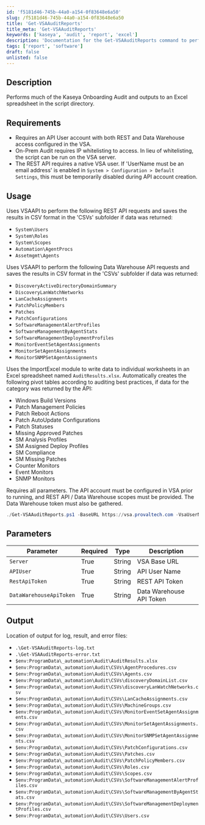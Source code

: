 ```yaml
---
id: 'f5181d46-745b-44a0-a154-0f83648e6a50'
slug: /f5181d46-745b-44a0-a154-0f83648e6a50
title: 'Get-VSAAuditReports'
title_meta: 'Get-VSAAuditReports'
keywords: ['kaseya', 'audit', 'report', 'excel']
description: 'Documentation for the Get-VSAAuditReports command to perform a Kaseya Onboarding Audit and output results to an Excel spreadsheet.'
tags: ['report', 'software']
draft: false
unlisted: false
---
```


## Description
Performs much of the Kaseya Onboarding Audit and outputs to an Excel spreadsheet in the script directory.

## Requirements
- Requires an API User account with both REST and Data Warehouse access configured in the VSA.
- On-Prem Audit requires IP whitelisting to access. In lieu of whitelisting, the script can be run on the VSA server.
- The REST API requires a native VSA user. If 'UserName must be an email address' is enabled in `System > Configuration > Default Settings`, this must be temporarily disabled during API account creation.

## Usage
Uses VSAAPI to perform the following REST API requests and saves the results in CSV format in the 'CSVs' subfolder if data was returned:
- `System\Users`
- `System\Roles`
- `System\Scopes`
- `Automation\AgentProcs`
- `Assetmgmt\Agents`

Uses VSAAPI to perform the following Data Warehouse API requests and saves the results in CSV format in the 'CSVs' subfolder if data was returned:
- `DiscoveryActiveDirectoryDomainSummary`
- `DiscoveryLanWatchNetworks`
- `LanCacheAssignments`
- `PatchPolicyMembers`
- `Patches`
- `PatchConfigurations`
- `SoftwareManagementAlertProfiles`
- `SoftwareManagementByAgentStats`
- `SoftwareManagementDeploymentProfiles`
- `MonitorEventSetAgentAssignments`
- `MonitorSetAgentAssignments`
- `MonitorSNMPSetAgentAssignments`

Uses the ImportExcel module to write data to individual worksheets in an Excel spreadsheet named `AuditResults.xlsx`. Automatically creates the following pivot tables according to auditing best practices, if data for the category was returned by the API:
- Windows Build Versions
- Patch Management Policies
- Patch Reboot Actions
- Patch AutoUpdate Configurations
- Patch Statuses
- Missing Approved Patches
- SM Analysis Profiles
- SM Assigned Deploy Profiles
- SM Compliance
- SM Missing Patches
- Counter Monitors
- Event Monitors
- SNMP Monitors

Requires all parameters. The API account must be configured in VSA prior to running, and REST API / Data Warehouse scopes must be provided. The Data Warehouse token must also be gathered.

```powershell
./Get-VSAAuditReports.ps1 -BaseURL https://vsa.provaltech.com -VsaUserName apiServiceAccount -RestApiToken abcd-1234-efgh-5678 -DataWarehouseApiToken abcd-1234-efgh-5678
```

## Parameters
| Parameter               | Required | Type   | Description              |
| ----------------------- | -------- | ------ | ------------------------ |
| `Server`                | True     | String | VSA Base URL             |
| `APIUser`               | True     | String | API User Name            |
| `RestApiToken`          | True     | String | REST API Token           |
| `DataWarehouseApiToken` | True     | String | Data Warehouse API Token |

## Output
Location of output for log, result, and error files:

- `.\Get-VSAAuditReports-log.txt`
- `.\Get-VSAAuditReports-error.txt`
- `$env:ProgramData\_automation\Audit\AuditResults.xlsx`
- `$env:ProgramData\_automation\Audit\CSVs\AgentProcedures.csv`
- `$env:ProgramData\_automation\Audit\CSVs\Agents.csv`
- `$env:ProgramData\_automation\Audit\CSVs\discoveryDomainList.csv`
- `$env:ProgramData\_automation\Audit\CSVs\discoveryLanWatchNetworks.csv`
- `$env:ProgramData\_automation\Audit\CSVs\LanCacheAssignments.csv`
- `$env:ProgramData\_automation\Audit\CSVs\MachineGroups.csv`
- `$env:ProgramData\_automation\Audit\CSVs\MonitorEventSetAgentAssignments.csv`
- `$env:ProgramData\_automation\Audit\CSVs\MonitorSetAgentAssignments.csv`
- `$env:ProgramData\_automation\Audit\CSVs\MonitorSNMPSetAgentAssignments.csv`
- `$env:ProgramData\_automation\Audit\CSVs\PatchConfigurations.csv`
- `$env:ProgramData\_automation\Audit\CSVs\Patches.csv`
- `$env:ProgramData\_automation\Audit\CSVs\PatchPolicyMembers.csv`
- `$env:ProgramData\_automation\Audit\CSVs\Roles.csv`
- `$env:ProgramData\_automation\Audit\CSVs\Scopes.csv`
- `$env:ProgramData\_automation\Audit\CSVs\SoftwareManagementAlertProfiles.csv`
- `$env:ProgramData\_automation\Audit\CSVs\SoftwareManagementByAgentStats.csv`
- `$env:ProgramData\_automation\Audit\CSVs\SoftwareManagementDeploymentProfiles.csv`
- `$env:ProgramData\_automation\Audit\CSVs\Users.csv`

